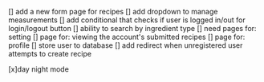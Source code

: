 [] add a new form page for recipes
[] add dropdown to manage measurements
[] add conditional that checks if user is logged in/out for login/logout button
[] ability to search by ingredient type
[] need pages for: setting
[] page for: viewing the account's submitted recipes
[] page for: profile
[] store user to database
[] add redirect when unregistered user attempts to create recipe


[x]day night mode
